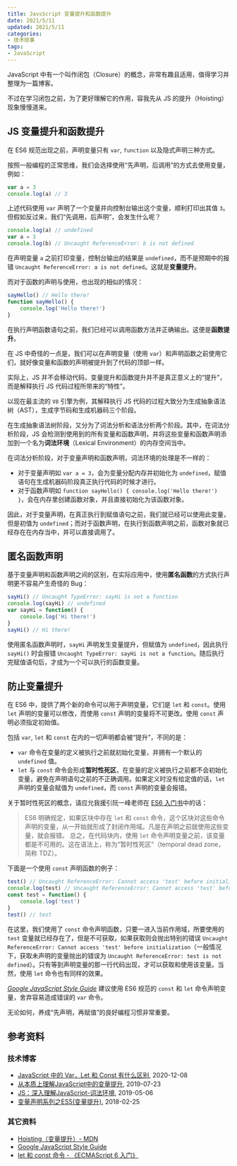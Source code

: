 ```yaml
---
title: JavsScript 变量提升和函数提升
date: 2021/5/11
updated: 2021/5/11
categories:
- 技术琐事
tags:
- JavaScript
---
```

JavaScript 中有一个叫作闭包（Closure）的概念，非常有趣且适用，值得学习并整理为一篇博客。

不过在学习闭包之前，为了更好理解它的作用，容我先从 JS 的提升（Hoisting）现象慢慢道来。

## JS 变量提升和函数提升

在 ES6 规范出现之前，声明变量只有 `var`, `function` 以及隐式声明三种方式。

按照一般编程的正常思维，我们会选择使用“先声明，后调用”的方式去使用变量，例如：

```js
var a = 3
console.log(a) // 3
```

上述代码使用 `var` 声明了一个变量并向控制台输出这个变量，顺利打印出其值 `3`。但假如反过来，我们“先调用，后声明”，会发生什么呢？

```js
console.log(a) // undefined
var a = 3
console.log(b) // Uncaught ReferenceError: b is not defined
```

在声明变量 `a` 之前打印变量，控制台输出的结果是 `undefined`，而不是预期中的报错 `Uncaught ReferenceError: a is not defined`。这就是**变量提升**。

而对于函数的声明与使用，也出现的相似的情况：

```js
sayHello() // Hello there!
function sayHello() {
    console.log('Hello there!')
}
```

在执行声明函数语句之前，我们已经可以调用函数方法并正确输出。这便是**函数提升**。

在 JS 中奇怪的一点是，我们可以在声明变量（使用 `var`）和声明函数之前使用它们，就好像变量和函数的声明被提升到了代码的顶部一样。

实际上，JS 并不会移动代码，变量提升和函数提升并不是真正意义上的“提升”，而是解释执行 JS 代码过程所带来的“特性”。

以现在最主流的 `V8` 引擎为例，其解释执行 JS 代码的过程大致分为生成抽象语法树（AST），生成字节码和生成机器码三个阶段。

在生成抽象语法树阶段，又分为了词法分析和语法分析两个阶段。其中，在词法分析阶段，JS 会检测到使用到的所有变量和函数声明，并将这些变量和函数声明添加到一个名为**词法环境**（Lexical Environment）的内存空间当中。

在词法分析阶段，对于变量声明和函数声明，词法环境的处理是不一样的：

- 对于变量声明如 `var a = 3`，会为变量分配内存并初始化为 `undefined`，赋值语句在生成机器码阶段真正执行代码的时候才进行。
- 对于函数声明如 `function sayHello() { console.log('Hello there!') }`，会在内存里创建函数对象，并且直接初始化为该函数对象。

因此，对于变量声明，在真正执行到赋值语句之前，我们就已经可以使用此变量，但是初值为 `undefined`；而对于函数声明，在执行到函数声明之前，函数对象就已经存在在内存当中，并可以直接调用了。

## 匿名函数声明

基于变量声明和函数声明之间的区别，在实际应用中，使用**匿名函数**的方式执行声明更不容易产生奇怪的 Bug：

```js
sayHi() // Uncaught TypeError: sayHi is not a function
console.log(sayHi) // undefined
var sayHi = function() {
    console.log('Hi there!')
}
sayHi() // Hi there!
```

使用匿名函数声明时，`sayHi` 声明发生变量提升，但赋值为 `undefined`，因此执行 `sayHi()` 时会报错 `Uncaught TypeError: sayHi is not a function`。随后执行完赋值语句后，才成为一个可以执行的函数变量。

## 防止变量提升

在 ES6 中，提供了两个新的命令可以用于声明变量，它们是 `let` 和 `const`。使用 `let` 声明的变量可以修改，而使用 `const` 声明的变量将不可更改。使用 `const` 声明必须指定初始值。

包括 `var`, `let` 和 `const` 在内的一切声明都会被“提升”，不同的是：

- `var` 命令在变量的定义被执行之前就初始化变量，并拥有一个默认的 `undefined` 值。
- `let` 与 `const` 命令会形成**暂时性死区**，在变量的定义被执行之前都不会初始化变量，避免在声明语句之前的不正确调用。如果定义时没有给定值的话，`let` 声明的变量会赋值为 `undefined`，而 `const` 声明的变量会报错。

关于暂时性死区的概念，请应允我援引阮一峰老师在 [ES6 入门书]((https://es6.ruanyifeng.com/#docs/let))中的话：

> ES6 明确规定，如果区块中存在 `let` 和 `const` 命令，这个区块对这些命令声明的变量，从一开始就形成了封闭作用域。凡是在声明之前就使用这些变量，就会报错。
> 总之，在代码块内，使用 `let` 命令声明变量之前，该变量都是不可用的。这在语法上，称为“暂时性死区”（temporal dead zone，简称 TDZ）。

下面是一个使用 `const` 声明函数的例子：

```js
test() // Uncaught ReferenceError: Cannot access 'test' before initialization
console.log(test) // Uncaught ReferenceError: Cannot access 'test' before initialization
const test = function() {
    console.log('test')
}
test() // test
```

在这里，我们使用了 `const` 命令声明函数，只要一进入当前作用域，所要使用的 `test` 变量就已经存在了，但是不可获取，如果获取则会抛出特别的错误 `Uncaught ReferenceError: Cannot access 'test' before initialization`（一般情况下，获取未声明的变量抛出的错误为 `Uncaught ReferenceError: test is not defined`）。只有等到声明变量的那一行代码出现，才可以获取和使用该变量。当然，使用 `let` 命令也有同样的效果。

*[Google JavaScript Style Guide](https://google.github.io/styleguide/jsguide.html#features-use-const-and-let)* 建议使用 ES6 规范的 `const` 和 `let` 命令声明变量，舍弃容易造成错误的 `var` 命令。

无论如何，养成“先声明，再赋值”的良好编程习惯非常重要。

## 参考资料

### 技术博客

- [JavaScript 中的 Var，Let 和 Const 有什么区别](https://chinese.freecodecamp.org/news/javascript-var-let-and-const), 2020-12-08
- [从本质上理解JavaScript中的变量提升](https://juejin.cn/post/6844903895341219854), 2019-07-23
- [JS：深入理解JavaScript-词法环境](https://limeii.github.io/2019/05/js-lexical-environment/), 2019-05-06
- [变量声明系列之ES5(变量提升)](https://blog.csdn.net/weixin_38080573/article/details/79372448), 2018-02-25

### 其它资料

- [Hoisting（变量提升）- MDN](https://developer.mozilla.org/zh-CN/docs/Glossary/Hoisting)
- [Google JavaScript Style Guide](https://google.github.io/styleguide/jsguide.html)
- [let 和 const 命令 - 《ECMAScript 6 入门》](https://es6.ruanyifeng.com)
